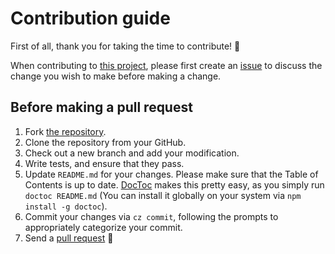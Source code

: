 # Contribution guide

First of all, thank you for taking the time to contribute! 🎉

When contributing to [this project](https://github.com/engineervix/cookiecutter-wagtail-vix), please first create an [issue](https://github.com/engineervix/cookiecutter-wagtail-vix/issues) to discuss the change you wish to make before making a change.

## Before making a pull request

1. Fork [the repository](https://github.com/engineervix/cookiecutter-wagtail-vix).
2. Clone the repository from your GitHub.
3. Check out a new branch and add your modification.
4. Write tests, and ensure that they pass.
5. Update `README.md` for your changes. Please make sure that the Table of Contents is up to date. [DocToc](https://github.com/thlorenz/doctoc) makes this pretty easy, as you simply run `doctoc README.md` (You can install it globally on your system via `npm install -g doctoc`).
6. Commit your changes via `cz commit`, following the prompts to appropriately categorize your commit.
7. Send a [pull request](https://github.com/engineervix/cookiecutter-wagtail-vix/pulls) 🙏
